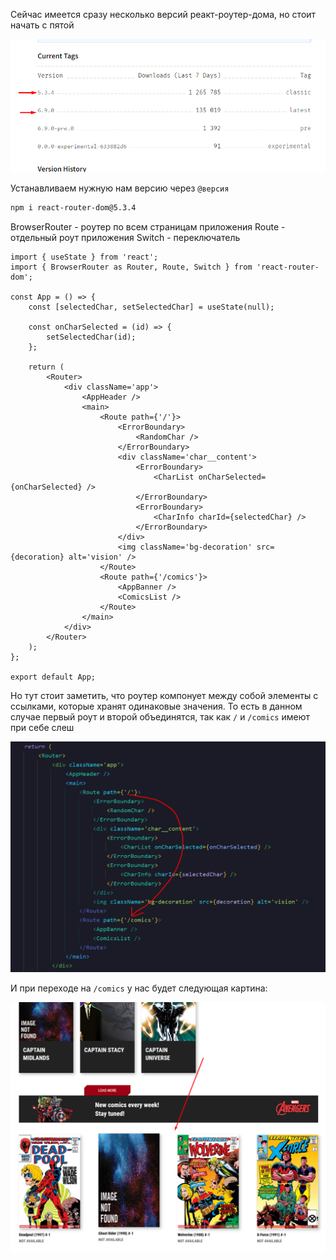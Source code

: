 
Сейчас имеется сразу несколько версий реакт-роутер-дома, но стоит начать с пятой 

![](_png/Pasted%20image%2020230313093811.png)

Устанавливаем нужную нам версию через `@версия`

```bash
npm i react-router-dom@5.3.4
```

BrowserRouter - роутер по всем страницам приложения
Route - отдельный роут приложения
Switch - переключатель



```JS
import { useState } from 'react';
import { BrowserRouter as Router, Route, Switch } from 'react-router-dom';

const App = () => {
	const [selectedChar, setSelectedChar] = useState(null);

	const onCharSelected = (id) => {
		setSelectedChar(id);
	};

	return (
		<Router>
			<div className='app'>
				<AppHeader />
				<main>
					<Route path={'/'}>
						<ErrorBoundary>
							<RandomChar />
						</ErrorBoundary>
						<div className='char__content'>
							<ErrorBoundary>
								<CharList onCharSelected={onCharSelected} />
							</ErrorBoundary>
							<ErrorBoundary>
								<CharInfo charId={selectedChar} />
							</ErrorBoundary>
						</div>
						<img className='bg-decoration' src={decoration} alt='vision' />
					</Route>
					<Route path={'/comics'}>
						<AppBanner />
						<ComicsList />
					</Route>
				</main>
			</div>
		</Router>
	);
};

export default App;
```

Но тут стоит заметить, что роутер компонует между собой элементы с ссылками, которые хранят одинаковые значения. То есть в данном случае первый роут и второй объединятся, так как `/` и `/comics` имеют при себе слеш

![](_png/Pasted%20image%2020230313095201.png)

И при переходе на `/comics` у нас будет следующая картина:

![](_png/Pasted%20image%2020230313095231.png)





